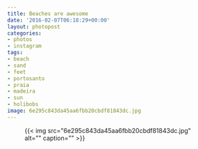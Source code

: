 ```yaml
---
title: Beaches are awesome
date: '2016-02-07T06:18:29+00:00'
layout: photopost
categories:
- photos
- instagram
tags:
- beach
- sand
- feet
- portosanto
- praia
- madeira
- sun
- holibobs
image: 6e295c843da45aa6fbb20cbdf81843dc.jpg
---
```


<figure class="photo photo--square">
  {{< img src="6e295c843da45aa6fbb20cbdf81843dc.jpg" alt="" caption="" >}}

</figure>




